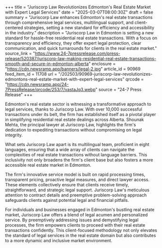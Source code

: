 +++
title = "Juriscorp Law Revolutionizes Edmonton's Real Estate Market with Expert Legal Services"
date = "2025-03-07T08:00:30Z"
draft = false
summary = "Juriscorp Law enhances Edmonton's real estate transactions through comprehensive legal services, multilingual support, and client-centered strategies, setting a new standard for efficiency and accessibility in the industry."
description = "Juriscorp Law in Edmonton is setting a new standard for hassle-free residential real estate transactions. With a focus on transparency and efficiency, they offer expert legal protection, clear communication, and quick turnarounds for clients in the real estate market."
source_link = "https://www.24-7pressrelease.com/press-release/520387/juriscorp-law-making-residential-real-estate-transactions-smooth-and-secure-in-edmonton-alberta"
enclosure = "https://cdn.newsramp.app/banners/legal-2.jpg"
article_id = 90969
feed_item_id = 11708
url = "/202503/90969-juriscorp-law-revolutionizes-edmontons-real-estate-market-with-expert-legal-services"
qrcode = "https://cdn.newsramp.app/24-7PressRelease/qrcode/253/7/vastaJq3.webp"
source = "24-7 Press Release"
+++

<p>Edmonton's real estate sector is witnessing a transformative approach to legal services, thanks to Juriscorp Law. With over 10,000 successful transactions under its belt, the firm has established itself as a pivotal player in simplifying residential real estate dealings across Alberta. Shounak Mehta, the principal lawyer at Juriscorp Law, highlights the firm's dedication to expediting transactions without compromising on legal integrity.</p><p>What sets Juriscorp Law apart is its multilingual team, proficient in eight languages, ensuring that a wide array of clients can navigate the complexities of real estate transactions without language barriers. This inclusivity not only broadens the firm's client base but also fosters a more accessible real estate market in Edmonton.</p><p>The firm's innovative service model is built on rapid processing times, transparent pricing, proactive legal measures, and direct lawyer access. These elements collectively ensure that clients receive timely, straightforward, and strategic legal support. Juriscorp Law's meticulous attention to contract details and preemptive problem-solving approach safeguards clients against potential legal and financial pitfalls.</p><p>For individuals and businesses engaged in Edmonton's bustling real estate market, Juriscorp Law offers a blend of legal acumen and personalized service. By preemptively addressing issues and demystifying legal processes, the firm empowers clients to proceed with their real estate transactions confidently. This client-focused methodology not only elevates the standard of legal services in the real estate domain but also contributes to a more dynamic and inclusive market environment.</p>